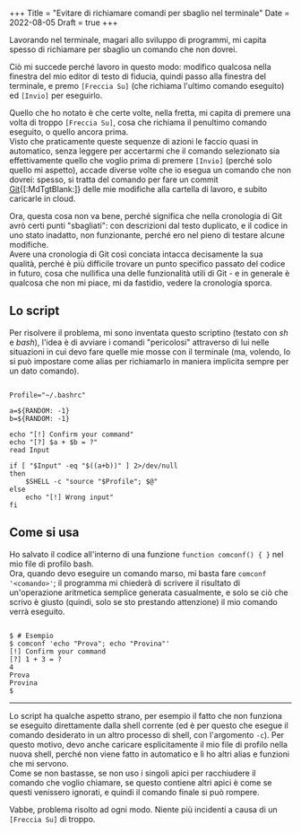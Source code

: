 +++
Title = "Evitare di richiamare comandi per sbaglio nel terminale"
Date = 2022-08-05
Draft = true
+++

Lavorando nel terminale, magari allo sviluppo di programmi, mi capita spesso di richiamare per sbaglio un comando che non dovrei.

Ciò mi succede perché lavoro in questo modo: modifico qualcosa nella finestra del mio editor di testo di fiducia, quindi passo alla finestra del terminale, e premo `[Freccia Su]` (che richiama l'ultimo comando eseguito) ed `[Invio]` per eseguirlo.

Quello che ho notato è che certe volte, nella fretta, mi capita di premere una volta di troppo `[Freccia Su]`, cosa che richiama il penultimo comando eseguito, o quello ancora prima.  
Visto che praticamente queste sequenze di azioni le faccio quasi in automatico, senza leggere per accertarmi che il comando selezionato sia effettivamente quello che voglio prima di premere `[Invio]` (perché solo quello mi aspetto), accade diverse volte che io esegua un comando che non dovrei: spesso, si tratta del comando per fare un commit [Git](https://en.wikipedia.org/wiki/Git){[:MdTgtBlank:]} delle mie modifiche alla cartella di lavoro, e subito caricarle in cloud.

Ora, questa cosa non va bene, perché significa che nella cronologia di Git avrò certi punti "sbagliati": con descrizioni dal testo duplicato, e il codice in uno stato inadatto, non funzionante, perché ero nel pieno di testare alcune modifiche.  
Avere una cronologia di Git così conciata intacca decisamente la sua qualità, perché è più difficile trovare un punto specifico passato del codice in futuro, cosa che nullifica una delle funzionalità utili di Git - e in generale è qualcosa che non mi piace, mi da fastidio, vedere la cronologia sporca.

## Lo script

Per risolvere il problema, mi sono inventata questo scriptino (testato con _sh_ e _bash_), l'idea è di avviare i comandi "pericolosi" attraverso di lui nelle situazioni in cui devo fare quelle mie mosse con il terminale (ma, volendo, lo si può impostare come alias per richiamarlo in maniera implicita sempre per un dato comando).

<pre class="CodeScroll"><code>
Profile="~/.bashrc"

a=${RANDOM: -1}
b=${RANDOM: -1}

echo "[!] Confirm your command"
echo "[?] $a + $b = ?"
read Input

if [ "$Input" -eq "$((a+b))" ] 2>/dev/null
then
	$SHELL -c "source "$Profile"; $@"
else
	echo "[!] Wrong input"
fi
</code></pre>

## Come si usa

Ho salvato il codice all'interno di una funzione `function comconf() { }` nel mio file di profilo bash.  
Ora, quando devo eseguire un comando marso, mi basta fare `comconf '<comando>'`; il programma mi chiederà di scrivere il risultato di un'operazione aritmetica semplice generata casualmente, e solo se ciò che scrivo è giusto (quindi, solo se sto prestando attenzione) il mio comando verrà eseguito.

<pre class="CodeScroll"><code>
$ # Esempio
$ comconf 'echo "Prova"; echo "Provina"'
[!] Confirm your command
[?] 1 + 3 = ?
4
Prova
Provina
$
</code></pre>

---

Lo script ha qualche aspetto strano, per esempio il fatto che non funziona se eseguito direttamente dalla shell corrente (ed è per questo che esegue il comando desiderato in un altro processo di shell, con l'argomento `-c`). Per questo motivo, devo anche caricare esplicitamente il mio file di profilo nella nuova shell, perché non viene fatto in automatico e lì ho altri alias e funzioni che mi servono.  
Come se non bastasse, se non uso i singoli apici per racchiudere il comando che voglio chiamare, se questo contiene altri apici è come se questi venissero ignorati, e quindi il comando finale si può rompere.

Vabbe, problema risolto ad ogni modo. Niente più incidenti a causa di un `[Freccia Su]` di troppo.
